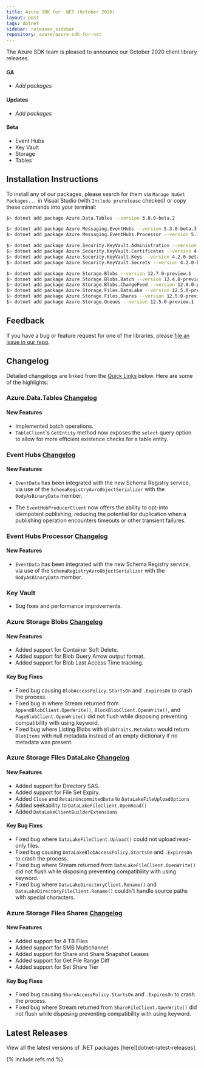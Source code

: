 ```yaml
---
title: Azure SDK for .NET (October 2020)
layout: post
tags: dotnet
sidebar: releases_sidebar
repository: azure/azure-sdk-for-net
---
```


The Azure SDK team is pleased to announce our October 2020 client library releases.

#### GA

- _Add packages_

#### Updates

- _Add packages_

#### Beta

- Event Hubs
- Key Vault
- Storage
- Tables

## Installation Instructions

To install any of our packages, please search for them via `Manage NuGet Packages...` in Visual Studio (with `Include prerelease` checked) or copy these commands into your terminal:

```bash
$> dotnet add package Azure.Data.Tables --version 3.0.0-beta.2

$> dotnet add package Azure.Messaging.EventHubs --version 5.3.0-beta.3
$> dotnet add package Azure.Messaging.EventHubs.Processor --version 5.3.0-beta.3

$> dotnet add package Azure.Security.KeyVault.Administration --version 4.0.0-beta.2
$> dotnet add package Azure.Security.KeyVault.Certificates --version 4.2.0-beta.2
$> dotnet add package Azure.Security.KeyVault.Keys --version 4.2.0-beta.2
$> dotnet add package Azure.Security.KeyVault.Secrets --version 4.2.0-beta.2

$> dotnet add package Azure.Storage.Blobs --version 12.7.0-preview.1
$> dotnet add package Azure.Storage.Blobs.Batch --version 12.4.0-preview.1
$> dotnet add package Azure.Storage.Blobs.ChangeFeed --version 12.0.0-preview.5
$> dotnet add package Azure.Storage.Files.DataLake --version 12.5.0-preview.1
$> dotnet add package Azure.Storage.Files.Shares --version 12.5.0-preview.1
$> dotnet add package Azure.Storage.Queues --version 12.5.0-preview.1
```

## Feedback

If you have a bug or feature request for one of the libraries, please [file an issue in our repo](https://github.com/Azure/azure-sdk-for-net/issues/new/choose).

## Changelog

Detailed changelogs are linked from the [Quick Links](#quick-links) below. Here are some of the highlights:

### Azure.Data.Tables [Changelog](https://github.com/Azure/azure-sdk-for-net/blob/master/sdk/tables/Azure.Data.Tables/CHANGELOG.md#300-beta2-2020-10-06)

#### New Features

- Implemented batch operations.
- `TableClient`'s `GetEntity` method now exposes the `select` query option to allow for more efficient existence checks for a table entity.

### Event Hubs [Changelog](https://github.com/Azure/azure-sdk-for-net/blob/master/sdk/eventhub/Azure.Messaging.EventHubs/CHANGELOG.md)

#### New Features

- `EventData` has been integrated with the new Schema Registry service, via use of the `SchemaRegistryAvroObjectSerializer` with the `BodyAsBinaryData` member.

- The `EventHubProducerClient` now offers the ability to opt-into idempotent publishing, reducing the potential for duplication when a publishing operation encounters timeouts or other transient failures.

### Event Hubs Processor [Changelog](https://github.com/Azure/azure-sdk-for-net/blob/master/sdk/eventhub/Azure.Messaging.EventHubs.Processor/CHANGELOG.md)

#### New Features

- `EventData` has been integrated with the new Schema Registry service, via use of the `SchemaRegistryAvroObjectSerializer` with the `BodyAsBinaryData` member.


### Key Vault

- Bug fixes and performance improvements.

### Azure Storage Blobs [Changelog](https://github.com/Azure/azure-sdk-for-net/blob/master/sdk/storage/Azure.Storage.Blobs/CHANGELOG.md)

#### New Features
- Added support for Container Soft Delete.
- Added support for Blob Query Arrow output format.
- Added support for Blob Last Access Time tracking.

#### Key Bug Fixes
- Fixed bug causing `BlobAccessPolicy.StartsOn` and `.ExpiresOn` to crash the process.
- Fixed bug in where Stream returned from `AppendBlobClient.OpenWrite()`, `BlockBlobClient.OpenWrite()`, and `PageBlobClient.OpenWrite()` did not flush while disposing preventing compatibility with using keyword.
- Fixed bug where Listing Blobs with `BlobTraits.Metadata` would return `BlobItems` with null metadata instead of an empty dictionary if no metadata was present.

### Azure Storage Files DataLake [Changelog](https://github.com/Azure/azure-sdk-for-net/blob/master/sdk/storage/Azure.Storage.Files.DataLake/CHANGELOG.md)

#### New Features
- Added support for Directory SAS.
- Added support for File Set Expiry.
- Added `Close` and `RetainUncommitedData` to `DataLakeFileUploadOptions`
- Added seekability to `DataLakeFileClient.OpenRead()`
- Added `DataLakeClientBuilderExtensions`

#### Key Bug Fixes
- Fixed bug where `DataLakeFileClient.Upload()` could not upload read-only files.
- Fixed bug causing `DataLakeBlobAccessPolicy.StartsOn` and `.ExpiresOn` to crash the process.
- Fixed bug where Stream returned from `DataLakeFileClient.OpenWrite()` did not flush while disposing preventing compatibility with using keyword.
- Fixed bug where `DataLakeDirectoryClient.Rename()` and `DataLakeDirectoryFileClient.Rename()` couldn't handle source paths with special characters.

### Azure Storage Files Shares [Changelog](https://github.com/Azure/azure-sdk-for-net/blob/master/sdk/storage/Azure.Storage.Files.Shares/CHANGELOG.md)

#### New Features
- Added support for 4 TB Files
- Added support for SMB Multichannel
- Added support for Share and Share Snapshot Leases
- Added support for Get File Range Diff
- Added support for Set Share Tier

#### Key Bug Fixes
- Fixed bug causing `ShareAccessPolicy.StartsOn` and `.ExpiresOn` to crash the process.
- Fixed bug where Stream returned from `ShareFileClient.OpenWrite()` did not flush while disposing preventing compatibility with using keyword.


## Latest Releases

View all the latest versions of .NET packages [here][dotnet-latest-releases].

{% include refs.md %}
